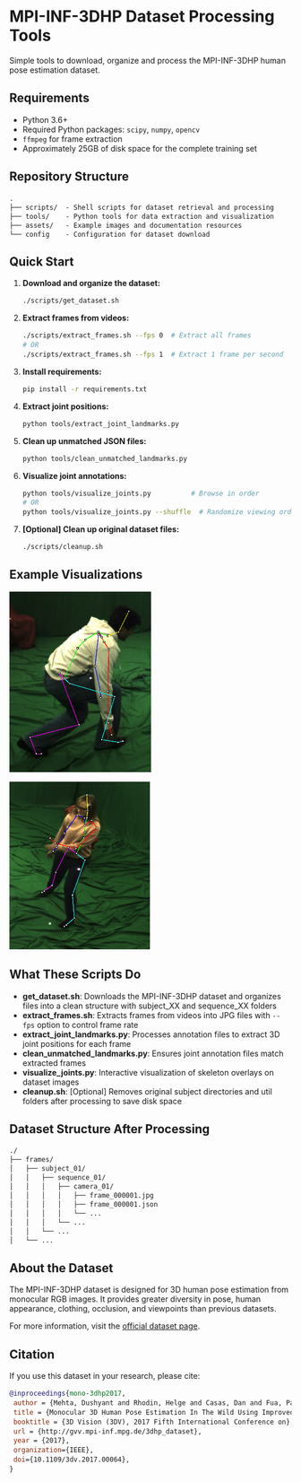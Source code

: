 # MPI-INF-3DHP Dataset Processing Tools

Simple tools to download, organize and process the MPI-INF-3DHP human pose estimation dataset.

## Requirements

- Python 3.6+
- Required Python packages: `scipy`, `numpy`, `opencv`
- `ffmpeg` for frame extraction
- Approximately 25GB of disk space for the complete training set

## Repository Structure

```
.
├── scripts/  - Shell scripts for dataset retrieval and processing
├── tools/    - Python tools for data extraction and visualization
├── assets/   - Example images and documentation resources
└── config    - Configuration for dataset download
```

## Quick Start

1. **Download and organize the dataset:**
   ```bash
   ./scripts/get_dataset.sh
   ```

2. **Extract frames from videos:**
   ```bash
   ./scripts/extract_frames.sh --fps 0  # Extract all frames
   # OR
   ./scripts/extract_frames.sh --fps 1  # Extract 1 frame per second
   ```

3. **Install requirements:**
   ```bash
   pip install -r requirements.txt
   ```

4. **Extract joint positions:**
   ```bash
   python tools/extract_joint_landmarks.py
   ```

5. **Clean up unmatched JSON files:**
   ```bash
   python tools/clean_unmatched_landmarks.py
   ```

6. **Visualize joint annotations:**
   ```bash
   python tools/visualize_joints.py          # Browse in order
   # OR
   python tools/visualize_joints.py --shuffle  # Randomize viewing order
   ```

7. **[Optional] Clean up original dataset files:**
   ```bash
   ./scripts/cleanup.sh
   ```

## Example Visualizations

![Example visualization 1](assets/crop_01.png)

![Example visualization 2](assets/crop_02.png)

## What These Scripts Do

- **get_dataset.sh**: Downloads the MPI-INF-3DHP dataset and organizes files into a clean structure with subject_XX and sequence_XX folders
- **extract_frames.sh**: Extracts frames from videos into JPG files with `--fps` option to control frame rate
- **extract_joint_landmarks.py**: Processes annotation files to extract 3D joint positions for each frame
- **clean_unmatched_landmarks.py**: Ensures joint annotation files match extracted frames
- **visualize_joints.py**: Interactive visualization of skeleton overlays on dataset images
- **cleanup.sh**: [Optional] Removes original subject directories and util folders after processing to save disk space

## Dataset Structure After Processing

```
./
├── frames/
│   ├── subject_01/
│   │   ├── sequence_01/
│   │   │   ├── camera_01/
│   │   │   │   ├── frame_000001.jpg
│   │   │   │   ├── frame_000001.json
│   │   │   │   └── ...
│   │   │   └── ...
│   │   └── ...
│   └── ...
```

## About the Dataset

The MPI-INF-3DHP dataset is designed for 3D human pose estimation from monocular RGB images. It provides greater diversity in pose, human appearance, clothing, occlusion, and viewpoints than previous datasets.

For more information, visit the [official dataset page](https://vcai.mpi-inf.mpg.de/3dhp-dataset/).

## Citation

If you use this dataset in your research, please cite:

```bibtex
@inproceedings{mono-3dhp2017,
 author = {Mehta, Dushyant and Rhodin, Helge and Casas, Dan and Fua, Pascal and Sotnychenko, Oleksandr and Xu, Weipeng and Theobalt, Christian},
 title = {Monocular 3D Human Pose Estimation In The Wild Using Improved CNN Supervision},
 booktitle = {3D Vision (3DV), 2017 Fifth International Conference on},
 url = {http://gvv.mpi-inf.mpg.de/3dhp_dataset},
 year = {2017},
 organization={IEEE},
 doi={10.1109/3dv.2017.00064},
}
```
